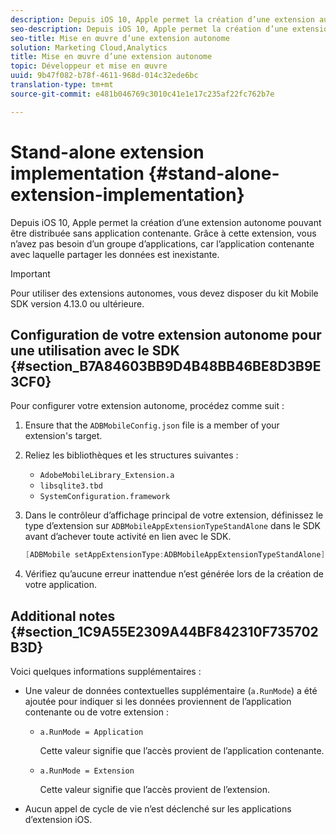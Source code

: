 ```yaml
---
description: Depuis iOS 10, Apple permet la création d’une extension autonome pouvant être distribuée sans application contenante. Grâce à cette extension, vous n’avez pas besoin d’un groupe d’applications, car l’application contenante avec laquelle partager les données est inexistante.
seo-description: Depuis iOS 10, Apple permet la création d’une extension autonome pouvant être distribuée sans application contenante. Grâce à cette extension, vous n’avez pas besoin d’un groupe d’applications, car l’application contenante avec laquelle partager les données est inexistante.
seo-title: Mise en œuvre d’une extension autonome
solution: Marketing Cloud,Analytics
title: Mise en œuvre d’une extension autonome
topic: Développeur et mise en œuvre
uuid: 9b47f082-b78f-4611-968d-014c32ede6bc
translation-type: tm+mt
source-git-commit: e481b046769c3010c41e1e17c235af22fc762b7e

---
```



# Stand-alone extension implementation {#stand-alone-extension-implementation}

Depuis iOS 10, Apple permet la création d’une extension autonome pouvant être distribuée sans application contenante. Grâce à cette extension, vous n’avez pas besoin d’un groupe d’applications, car l’application contenante avec laquelle partager les données est inexistante.

>[!IMPORTANT]
>
>Pour utiliser des extensions autonomes, vous devez disposer du kit Mobile SDK version 4.13.0 ou ultérieure.

## Configuration de votre extension autonome pour une utilisation avec le SDK {#section_B7A84603BB9D4B48BB46BE8D3B9E3CF0}

Pour configurer votre extension autonome, procédez comme suit :

1. Ensure that the `ADBMobileConfig.json` file is a member of your extension's target.
1. Reliez les bibliothèques et les structures suivantes :

   * `AdobeMobileLibrary_Extension.a`
   * `libsqlite3.tbd`
   * `SystemConfiguration.framework`

1. Dans le contrôleur d’affichage principal de votre extension, définissez le type d’extension sur `ADBMobileAppExtensionTypeStandAlone` dans le SDK avant d’achever toute activité en lien avec le SDK.

   ```objective-c
   [ADBMobile setAppExtensionType:ADBMobileAppExtensionTypeStandAlone];
   ```

1. Vérifiez qu’aucune erreur inattendue n’est générée lors de la création de votre application.

## Additional notes {#section_1C9A55E2309A44BF842310F735702B3D}

Voici quelques informations supplémentaires :

* Une valeur de données contextuelles supplémentaire (`a.RunMode`) a été ajoutée pour indiquer si les données proviennent de l’application contenante ou de votre extension :

   * `a.RunMode = Application`

      Cette valeur signifie que l’accès provient de l’application contenante.
   * `a.RunMode = Extension`

      Cette valeur signifie que l’accès provient de l’extension.

* Aucun appel de cycle de vie n’est déclenché sur les applications d’extension iOS.

